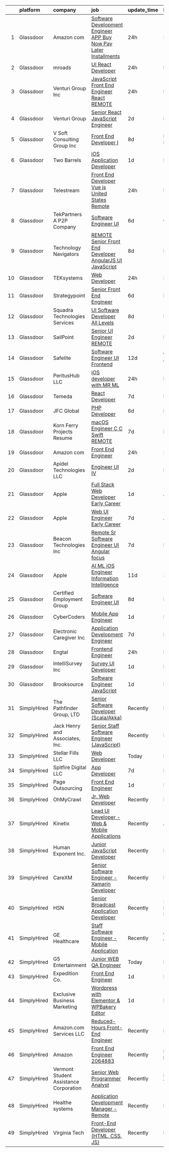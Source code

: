 

|    | platform    | company                                | job                                                                                                                                                                                                                                                                                                                                                                                                                                                                                                                                                                                                                                                                                                                                                                                                                                                                                                                                                                                                                                                                                                                                                                                                                                                                                                                                                                                             | update_time   | location             |
|---:|:------------|:---------------------------------------|:------------------------------------------------------------------------------------------------------------------------------------------------------------------------------------------------------------------------------------------------------------------------------------------------------------------------------------------------------------------------------------------------------------------------------------------------------------------------------------------------------------------------------------------------------------------------------------------------------------------------------------------------------------------------------------------------------------------------------------------------------------------------------------------------------------------------------------------------------------------------------------------------------------------------------------------------------------------------------------------------------------------------------------------------------------------------------------------------------------------------------------------------------------------------------------------------------------------------------------------------------------------------------------------------------------------------------------------------------------------------------------------------|:--------------|:---------------------|
|  1 | Glassdoor   | Amazon com                             | [Software Development Engineer  APP Buy Now Pay Later  Installments ](https://www.glassdoor.com/partner/jobListing.htm?pos=115&ao=1110586&s=58&guid=00000181fb7f3f4faf63b4fd9a5ad1f4&src=GD_JOB_AD&t=SR&vt=w&cs=1_e8a26841&cb=1657781829891&jobListingId=1008003405718&cpc=5E31031E1AFF45A7&jrtk=3-0-1g7tnufsgkf0t801-1g7tnuft1ghre800-0cf0baa688eeed15--6NYlbfkN0CKJOvZ2V5IrJ1cL6f27LnM8XR4tisTi-a8V3t-dR9dwsgFRvlGUQc2Ve2CGI8d6VOX2jofLAZahIxB-ts3_bfqo7rmvgfgvHmwJ9m1BhXf1LR1dpgj0R4lyn1hVF31aI_C2dA-qn0YO0e7yUvLnzYWOWRuP-y-H7WXOemlZMBK-R4IYl9qYtzvQx1YZXS9aO6qxPKnGxtfIkm3OAxyKC0pHn4pLioVUVSFdBchLvNh6_HwJPKt0q_mw3f8inDC1_GoTYk-BcZRfKTdSKWTTWUpYdYmIkVGg617shJ2_kZjkdqBDfyAzSSSiu1hJAXzv80s1_15UwurwgCO3of-tTAm6vEn_HB33khDoYBhPkwmbgrSRy2_-wn6CkY3eyTHWau5JwmSwXira68WPq385t3hwHl3JhL8D2hqad6owANpCYRoCZgVvGWH)                                                                                                                                                                                                                                                                                                                                                                                                                                                                                                                                                                       | 24h           | Seattle, WA          |
|  2 | Glassdoor   | mroads                                 | [UI React Developer](https://www.glassdoor.com/partner/jobListing.htm?pos=107&ao=1110586&s=58&guid=00000181fb7f3f4faf63b4fd9a5ad1f4&src=GD_JOB_AD&t=SR&vt=w&ea=1&cs=1_34fc996d&cb=1657781829890&jobListingId=1008002559430&cpc=1160948BCBA38B5B&jrtk=3-0-1g7tnufsgkf0t801-1g7tnuft1ghre800-6866391cff9efb80--6NYlbfkN0CAgjjGr4XpgOJqds2w5cxKWY20t59WaLgglXJzQDpVV9oA2aon0RVb12f-nK8Mx0GaEpOMwjTMqwYkNLOe_5-bPKzSzlx4P9xwqeEpTXouYCSmMjR-7FnOVLMmqy7WnBUJgfalejUu-nGRYl1xXdgi3ZFtooXSpWOSCtEtNCannuTR5Zq1HH_-TqZCyFUC8fm-Glbgl0lZNjIo7MQeGtHf2FxtFH9BiP1LUfjNgfDVrQKlkYyoFOyMp8iysqKtF0z67I7EIVKmWAbp4RJYRs6-mY4vihQm1StMyUbGer0PkgsvYbum3KmosDPXc1stdwJDVASaRJ1uO6DVNhNiXxTdc4YsEfnQtLX5KZy9JvKF2zKn3sZE5eyvqSOgOaifWpAeZMKsjDZx_sdvJ66K3WFYCjVHGv4B9ZhlQKcdOD29SORKQ_ObrMMDVaMn7z4AHQXP5Ow6G0CQB1oKiBVzTlsCMeSyJcfwrweALA8RMMaTQmyjZ7QxXrfcYk_YcN7IaNg%3D)                                                                                                                                                                                                                                                                                                                                                                                                                                                                                                                                     | 24h           | Dallas, TX           |
|  3 | Glassdoor   | Venturi Group Inc                      | [JavaScript Front End Engineer  React    REMOTE](https://www.glassdoor.com/partner/jobListing.htm?pos=103&ao=1110586&s=58&guid=00000181fb7f3f4faf63b4fd9a5ad1f4&src=GD_JOB_AD&t=SR&vt=w&ea=1&cs=1_caea5d9c&cb=1657781829889&jobListingId=1008003662552&cpc=618B7C2C2BCBC227&jrtk=3-0-1g7tnufsgkf0t801-1g7tnuft1ghre800-5c933ac3a1279c96--6NYlbfkN0DiMBqcaSMT8lrn_viPgFID_2aewekq0duxyJS2DdWDl6I0UnuoC7mcAdBs-ATn3cSwn8WuNjmx-fOFLiLkCZfac4LSAhWQH4BS4WfQpMmfWlfIujQatGOSOvvTnTl0_GAf9LWOxJettPw-uzHEkq2usXGhUawsNTMoZdvMppTyITUpQ4p9Zea8cPe2h7VFa6F5pofxjBMdD98_aNaaGZ_-5s-MfparVtPRete026dZ5_hwAV55lpGQkVPNe1iiFjogC9aNOfXrQZLBNRHOKxZtMK7eLGEAHIKAQy9iOMCq73tNLTCt9xPaKSTSjs7NlstrEn8gdusQSVm4nQgbh5IeLgpYL6DiS4jxZL0HqbfjOsDz2-GWmYty4nhxKlIVEX3yQ_JBGOuAxKANb6ZtpeJdvaVfS8lgFPzNPaw1QfYFWGAorSZ4xbACKtNl6Rw7vR3-7KoxecVuafl0X_okl_sxqKXbomOkIRNu9adcjqR9bk-2slIgz6VJVbDQ7aPMzPgfvkskJzs73RZZVP7ihgCi)                                                                                                                                                                                                                                                                                                                                                                                                                                                                                       | 24h           | Remote               |
|  4 | Glassdoor   | Venturi Group                          | [Senior React JavaScript Engineer](https://www.glassdoor.com/partner/jobListing.htm?pos=121&ao=1110586&s=58&guid=00000181fb7f3f4faf63b4fd9a5ad1f4&src=GD_JOB_AD&t=SR&vt=w&ea=1&cs=1_4ab26cb9&cb=1657781829892&jobListingId=1007997573367&cpc=48B9F4758953335C&jrtk=3-0-1g7tnufsgkf0t801-1g7tnuft1ghre800-27a92f88f31c02ff--6NYlbfkN0DiMBqcaSMT8lrn_viPgFID_2aewekq0duxyJS2DdWDl6I0UnuoC7mcAdBs-ATn3cSkO4byv5xnuTmSVb1SiPdAYpbg1HdKJ4OVmuNu4E0QAb4KniSX4Ka0Xv9PGfQkBMIIYDsnPsh2CBNLr4Q3Q2n5RjAUPRdaR5He885cPyXlfpXImZDNnCfSXQtO_UZ7_U7h31Pr1Nrd9ZaE1aTOtYlXJQuaQBcgWtOVm8NMRoH5vZfLSQ9L5-HZ1sANhZzAexnZLnIA_EigzhkvZdKO_mrgSP5kft9-z-L11_djbXvsC3JygT_vG1x8S7eW48fVqCnkzlnSG9iDTZx765kxUb4EVCMChjmlkBpAweGoVltomUNlnD7WuAkg5jRQDrL6hYRznAJQ5i_6_HcS04XcHf-mRv0vZL59uaxSGEfGMpYZedhVMBLBKnbcmPe6H_3Hy00Y2EuWd2MWi8uOQ74tv-S-6pCAsWhYiLEEI3r7o1OAP1bCvouAjEWC6zy-sxrWf5JRLtFU-bWRGK0RfXsYNf9C)                                                                                                                                                                                                                                                                                                                                                                                                                                                                                                     | 2d            | Remote               |
|  5 | Glassdoor   | V Soft Consulting Group  Inc           | [Front End Developer I](https://www.glassdoor.com/partner/jobListing.htm?pos=129&ao=1110586&s=58&guid=00000181fb7f3f4faf63b4fd9a5ad1f4&src=GD_JOB_AD&t=SR&vt=w&cs=1_b08ddbfe&cb=1657781829893&jobListingId=1007985840629&cpc=654405A9B1E0A9F5&jrtk=3-0-1g7tnufsgkf0t801-1g7tnuft1ghre800-d456afd8bb6935a3--6NYlbfkN0D9RE-Si7ybiUgDiZLiiQYmpNk9Vbzm2gLbPAQW_p1zE3jUynzuC9mQeE4jvLF4MlTuHcgd2GD_kEadB6blk0Nx7Z7BuyRWqlB5uvE71Bs_aKcFscfb3foF4zND2ds2rDGNSfyEwuIv6kJQ2quJD5oOC_VYVWibpfAfcvJz3lSK0esb1P_2pcxMntKx7JFeztL2t-qLOstlMByaLML1uc7Hf28KxaVA7hYNCIHMdLRUvqJIjH_aZNtID97Uh62nnVyQNW04iWqJrn824yW50E09d3jUSwFcyaRa66Y4G3E4VpZ2KSshrqV7PZiJMhg4r7pSyK3I8dwFCj1jkQPyaru2IeCCluiRMjp71DdAgm5biB8T2u0MJ7eGrXnV2CeWo5xoFSNQtzGbyn9zwiYhDkQ2qLgon6oxolgPBtzMMug-_-CYWQunxMCJCd4q367lP5Z7tenLLmnDAfwZatauu0e5_K7poM-E4OhtwSsKT0S9FiPiyudv87Px)                                                                                                                                                                                                                                                                                                                                                                                                                                                                                                                                                     | 8d            | Philadelphia, PA     |
|  6 | Glassdoor   | Two Barrels                            | [iOS Application Developer](https://www.glassdoor.com/partner/jobListing.htm?pos=106&ao=1110586&s=58&guid=00000181fb7f3f4faf63b4fd9a5ad1f4&src=GD_JOB_AD&t=SR&vt=w&ea=1&cs=1_1f41c596&cb=1657781829890&jobListingId=1008000801109&cpc=01657B10174A43CF&jrtk=3-0-1g7tnufsgkf0t801-1g7tnuft1ghre800-db7170b26ef2edf4--6NYlbfkN0DvH6p6oIbjZEDopvifLPgb_FPaaIeQOB6W5zeo0zRUkaSbGvxGQVpkOdMRGR_Kml7xRD6NyDNwMX28f6KYgaZZvGcb4qrVpLq8KHn98ydPyh2mBmQwTYf6cLV6kVkGGVmbRH2_cBfcPigD6LpsebPTCdYq7QQ-d49lLraUxcZzB03P8nPAJUaFIpm_RFgPKlUwwWbnzY5m7x8uAhILTrdrGyI68vpQnCOSEEvXUQR4Vurd7ZJ_Svh6KRqd2kGFDHJdqBKkdqadb1RKFTSuhVXRNAX6SNl-3RmrSx6EBmOg2G8NSHaoYvzZcnGQ_vgYnOFvfm792icoNYWgcuf7H9skRHfpO7euSm0khfBLUwH0T5DaZOJh_3yKKsX7TmftUfVeTrLJVEqLkAxszml6118j0SF_i5A_Onl2TVcPaKQ3zlBoGQeK2UtP3pVj0mpfgeh1_fxpeAgtgRpfuS6BoLrtdYYTBqh9dh3hRG_Wk6lf8vdi4xiVWKCV8I2KV2PEpq5bRPXPYLufaA%3D%3D)                                                                                                                                                                                                                                                                                                                                                                                                                                                                                                                | 1d            | Remote               |
|  7 | Glassdoor   | Telestream                             | [Front End Developer   Vue js   United States  Remote](https://www.glassdoor.com/partner/jobListing.htm?pos=113&ao=1110586&s=58&guid=00000181fb7f3f4faf63b4fd9a5ad1f4&src=GD_JOB_AD&t=SR&vt=w&ea=1&cs=1_d68a435d&cb=1657781829891&jobListingId=1008002316794&cpc=4F748F1840550ABC&jrtk=3-0-1g7tnufsgkf0t801-1g7tnuft1ghre800-8324e328fdbc414c--6NYlbfkN0CnvnrZV6i1JGX1yqycrBVKxG_QbmFGo1hJvaAPDrdCVRl6P8I1_n7wkCG1MGynJPhQfb6uJq5t9gd5bbiaJqEM7X4Wmd2MUWg7SNgnowPM5Xd9YLFjKbkWyVhRlIDXzppotd9QYmSFyv1Rof6oiqDlicR3BXuUjCNMAOOHZgVMh0RHR0BJcEn1sBV9gcUbP_9NmLkxGIEqw4dhb5GZ-Tu5c6FjpQGB_26DIF_P7GU1IgU-A-u6WE49mUjvMlkp3Yo93Idi6NWs8FE4nSy3_b6L-cZ2LRqpVldfunnKFDOao0oFyFe1_vP2M1soHdtAMvJ22QpuDm_E_0yUdp2dDmgRDM9FZvkcJexTDaRod9xL7r2pebNWU6L1VrnozhBBlo-h845-YqPydlHOKDgYtF9kqZCEigF0alUCAgx0SlVJGnaIsa2-1QZVLGP0YWwMU89_Ruw24d95lKFqodS9-fgvhbcDnG-uPZ_SdtkiM4ysgKSQDIx63jLuz7I51Cktyjw%3D)                                                                                                                                                                                                                                                                                                                                                                                                                                                                                                   | 24h           | Remote               |
|  8 | Glassdoor   | TekPartners  A P2P Company             | [Software Engineer   UI](https://www.glassdoor.com/partner/jobListing.htm?pos=114&ao=1110586&s=58&guid=00000181fb7f3f4faf63b4fd9a5ad1f4&src=GD_JOB_AD&t=SR&vt=w&cs=1_916ad6f5&cb=1657781829891&jobListingId=1007991572669&cpc=5E31031E1AFF45A7&jrtk=3-0-1g7tnufsgkf0t801-1g7tnuft1ghre800-5aff73e7c03b64e3--6NYlbfkN0CHpOIvs3qZo8sagDiUAvu-_P6y0GixwKP-GGMf9GPFgZwW1N9K8rceHdSLs2uRMTSeQlaHGXUJSMgj7maLAG3q_cO6hp-LHSmmloeVOmvQ8RdJkRiOnsFpnydS35Uo_FCBmTTqmDrVPhDN-wmBu-C2d2DgbFD6X1cC_PmEiDwtS30aB-9lHCUFMvlsR6WBRDeLl7V_VTr5HPeISh9bUdzFoLKg-ajHctggut8jWk14xOJVOkr5jfnyob3Ru7tCHDIf9-LYhSi8leUvl3_KBpbBb-LQeFiYKw1F0SnanMn9wwve3SKi7qwJ5XUWjqGKwvh2d15Pp2C72mw4GxidRTVesQ1h0RVbdAGnfWmZpryvDmPDNtr_g-dqf0stnRLCrsJpoo4oOghyY2ApFyEvhShKBTYY9F4RlTkXwq6q8qP53zIk1_-M0SzfHS85QuLAUTOR2NF5QB2jBR4tAqkrnyIQ2qmFcjULHG8m6EWcQL83W9fySxCTUY5BHF5HWSd9o-kT2OdGamlL0OI1UeiV0OW0vc4MlTaLR7XcW_WnvopkU7JbqHIm9cbzumEt7WwJ9WAOEn3COfZvMs4ZylHxEMSWrrTKkJTg2Kcyh8lXhg5XXDamY3PyZv7QYWwGNkn8tsmrZT9E1TcpfoKtYNSa6YXOiznJmIgljRolSDXctYqbElTKlGRhw-bDfvYAmI5uzhwrQRQudwjMlYacYQz3yM6Tu0wszusjGUe8sCmlrWLuJpsEhNe1Q_Z-rE-pGYO7FvuizitN0IqD9zmvNoh_ffBN75VYna20xkhccwwOfy28kClLRG51Nhj9olRf1VEkakXg_qag4C2mdNGDL7RX4V8qZtCUY-ZdZe5wbWY5FbffUS3klsi0I_mU)                                                                                                                                                    | 6d            | Orlando, FL          |
|  9 | Glassdoor   | Technology Navigators                  | [REMOTE Senior Front End Developer   AngularJS  UI  JavaScript](https://www.glassdoor.com/partner/jobListing.htm?pos=128&ao=1110586&s=58&guid=00000181fb7f3f4faf63b4fd9a5ad1f4&src=GD_JOB_AD&t=SR&vt=w&ea=1&cs=1_02bf0202&cb=1657781829893&jobListingId=1007984989687&cpc=A65DF3A704A48F9B&jrtk=3-0-1g7tnufsgkf0t801-1g7tnuft1ghre800-f1e63f1816faf8a8--6NYlbfkN0Dghj5z1L9zryqi6V-NO156Xa3x3UqYEK34b4tdfJ6K_3U_O56I2FbOR1N--ng7L1jom388lS5YcSFr5ixz3oiLzsboTZSUCHNYqwSpGaqgHfZpPlsLSGufhLBVf2ugGGAMrrGkItfl89oFoS876ARZRF_CComK_sb7p3gOgssj8AKG8WmWtzq_5OzH0vEuA2VDag_GqtLIlzF9aR0iDjNRBQo8hJP0_09-y8BHtNvNBW_8qo7awa1g-GHzj48iVc8LYkVvFTQEYJrKHO4GGyOyTXepUm9imKCWHCSRHe69LDrLG4VdVl4oNfmcZiXHGiQlKq0E0-ZFabFQ5SdULzVR-6TZTwAdthS7ZVgbOIAb9hU81sas7tD_h4rCsjAQ7l6EtpwNrMJWso74wI7UPSFpC_AhsBQMiuOvFSCXuSaZzSLE6vLmu8DXBrCNPQ3y2Ooei1_s6Mfu8i_QcDqq94bXFi4Xmh-pMuZrgy7gSEkeSVSJ_0Nq9xQO6N5N97lhi8v6q1XDTex9wmzBri2SyFTDjqS0vkXDZembQVdXHLpSc2_X41yFpSx5)                                                                                                                                                                                                                                                                                                                                                                                                                                        | 8d            | Remote               |
| 10 | Glassdoor   | TEKsystems                             | [Web Developer](https://www.glassdoor.com/partner/jobListing.htm?pos=127&ao=1110586&s=58&guid=00000181fb7f3f4faf63b4fd9a5ad1f4&src=GD_JOB_AD&t=SR&vt=w&cs=1_0f8150ed&cb=1657781829892&jobListingId=1008002559111&cpc=D2F1DE17EE1F43B9&jrtk=3-0-1g7tnufsgkf0t801-1g7tnuft1ghre800-7f2489b3a9cb25a8--6NYlbfkN0AuKz8EBO1xHDEL7V2YF9xF3dC_I9B9i-Zw2Jh8clPMK9BxhHDJszxSyW718EipT5NUd32ZQ5zzbiJG5LsB6Dnsk43VwLciKweD2Jdy2zppuBcWoEoLoMd8qMfHyiqpOBC0s77vRgsCso3te4kLsv740HYuXofxwdLlf7X8Src_TJOM9C4s8igvAmCP-b0xJXlDW-y98SuXP3ItkoUWcdjmN2m-FLq3bHIT6AzoI_9pbuJvK-rklGD-jGzbAuzRJiPrGZXQh_sfvdRrrg2hVpR_QxPhFLkbktqT_jYxwRMEHbhMt-0XmIJe2qAUyMyW-hsVD4L70aidq8_cprpTIT4KNBwx-FnPcOvcDhr-H9KjiP7VMovdtQwsE8EROhbZadX0sOhWbn5kg8UfErLc5VTLt0gZ2eK41UCa8n1koR66ikR5UVvnFQmw4sB8E0WaKvBmyihNhDVO0045eBMlNKv93WIWUyhodRCOHj-006vq9GbAvBJ-42OJF3d9JyycgezD0p33wAD9AZv6qbQXepM0l5GwlydS_dD3DtJwKPmtSD_CymHz8h39z0EKC3dP9bWBPXzz1sL3Zv7FdTmymONtopoVpzmFjrmQYfRqNWVv6EWeEzrz6CM6zw1eM9IoRqQY5tmbPRTOf2XEg-442krCQHNNCSxsAnhHt38Z4wrqs2iuucsOL8tt2rU2qo34YOwczYjLHTVBoYuO1vQmcXcr8phdbjrxZq0cx7okC7WamjWcO4B2D-D07fCg9hMtG3O7hzp79180c2vg0JrLgMaxV3i0pnTUuchAmac8RKVxolVi22FhpWtucQ8C72j83BQHZU9iRq_jGahArQRKY1Mqme9mqCtr7Yn030q6p97e-m5kM3UE3wVBcMT4GhGImTWD8c45OiE-1FaklADCxgVoXSJXrZ_5HuKsxUMCl89JrA6Z62q04XDFGXLjZlx136tcKEi_8KzFOzIn8_cvPlX6)                                                             | 24h           | Salina, KS           |
| 11 | Glassdoor   | Strategypoint                          | [Senior Front End Engineer](https://www.glassdoor.com/partner/jobListing.htm?pos=119&ao=1110586&s=58&guid=00000181fb7f3f4faf63b4fd9a5ad1f4&src=GD_JOB_AD&t=SR&vt=w&ea=1&cs=1_d3d2ee6b&cb=1657781829892&jobListingId=1007990760511&cpc=F41FEAB56D215062&jrtk=3-0-1g7tnufsgkf0t801-1g7tnuft1ghre800-2eb1f9986d32a8d3--6NYlbfkN0DdX1mfY0NdE8EPArwFPFtjMkIEdXeK7g4H_lDURVdYTV-b0_V6NfPTfDiH6uWv4SkxgXXY2aWhKYiSG0TVDcdQOFtMjvzLSGkVpvmqWdCwIZ1Di2ANVYkrpPtY9h3fSfbb2SLsvKU9pBqMRg0B2nZIaFcdYhGD4xhfZrtA7vpqGeAYUBV8DbFt46wNBurihXQvG3GLvGt5DIb8uSHGIHGlNe2w6aifj8lHUDsKYaSUslVwqQFj38ApYAAVZ7UhMwTJaJFT1XU_V83O2nMV1Zm8OQmh3VETm5-8kQz_solBczELBN39BYU--FIoCR01dV4u59HZkNxLDvjxLwIyd5ReVLfEZQKm39SQ50yFrx8FYg0vTTQk_cpNJ6ES7KdorXXgyF8X3O3sdZHDwevO8jYCh0Q9wJHpghuM6YS_MB6JD34d7UomQBR4xa_kiVHJKNp5vnRQI6wBpmMVXDCmOJh281rSRUf2YrsfOkLhD3FLngyKk8WuisipLJCcwUN5HxM%3D)                                                                                                                                                                                                                                                                                                                                                                                                                                                                                                                              | 6d            | Remote               |
| 12 | Glassdoor   | Squadra Technologies Services          | [UI  Software Developer All Levels](https://www.glassdoor.com/partner/jobListing.htm?pos=105&ao=1110586&s=58&guid=00000181fb7f3f4faf63b4fd9a5ad1f4&src=GD_JOB_AD&t=SR&vt=w&ea=1&cs=1_2b812f81&cb=1657781829890&jobListingId=1007984835232&cpc=0FE1F5EA2BC84A01&jrtk=3-0-1g7tnufsgkf0t801-1g7tnuft1ghre800-e811dbf00e5ba4bb--6NYlbfkN0CI2D2WBf5KCAKm8AdZUtusvf22ZEvDfdwV7TPiZlfqI7iNOkFBBtJUL02K3EeupYBqSCEBoi0FnwSKg8wCxvQWTJ4tKVkjpBUUsuyK_XsRAZt9rGjO3nLhNnz8z_uuEkdhKuO6hb1hq_qtYKrqY-6EabSz6moGXWIwLj-pzQf36p4WOqMVtnA8JOQyu_HHFiEFuAasHJZwWGvjgszn0i3vqJEPQiZTIxTumeirQOERc8ZwiP3H-ukETpfIWXg0D984y9inlloJRHMfOcAHfw0nar9FQVlGix5OvVrNOoXaqfpqefhobgoKw9hF-D-dzotH2tV9PHuizP8i6_s9-_hZYzRua5-tS--HQeiTjMnL9RlRsEW0bSJgjuirHRE6KV-W1-yfLslWtGpmPhLBDVcU2r0W5kaveiLLu35FGSw2CWEk_z74Rjns07tx4r7cKHQ2C3C8XeQJde2ZDKEodWxr9QlkkdtEMRDOqLV5uni7SbVCnU4JLNDZArVR6GSHcDLjgvbFjWCFKFm3e7ds_eNm)                                                                                                                                                                                                                                                                                                                                                                                                                                                                                                    | 8d            | Remote               |
| 13 | Glassdoor   | SailPoint                              | [Senior UI Engineer   REMOTE](https://www.glassdoor.com/partner/jobListing.htm?pos=116&ao=1110586&s=58&guid=00000181fb7f3f4faf63b4fd9a5ad1f4&src=GD_JOB_AD&t=SR&vt=w&ea=1&cs=1_db454e2e&cb=1657781829892&jobListingId=1007997950653&cpc=451933188B21919D&jrtk=3-0-1g7tnufsgkf0t801-1g7tnuft1ghre800-da746abb82e598a9--6NYlbfkN0BWug6gvaDrKE_xqA98tMcayc5-27cNW3yaEpb9ne-uVwYUiDOdfuA0JB_4EmToeSQNKRGJn_mxcKaiYWs0QHVM9qcqFYQp4pJp7b-sKOEAPQGJaRfu2IQeFcJ_UhIm7j5qXlBUdIuO11klCVdEv-uMxUlYDHMoO-UhyfSPFF-hNU8j_JgI-UtLPEnIZFmtSifV3CjNBVzGVdGdcsf2MLJq4lkjdx6tqI4wrVCZ1fEcs-b2uM5B4vBPyshwRqIhRt9ybg4HidLmvLbgZudpMOXAEfRUX5wc-ntNMiTiLQ27nRcnV8hPEz4cOXDjj0zXbIwjq109nH8TdvbX6MH6Uns4gKhwGjEwYMVJIezorRAEIKkqkxPZ-BgdbU_2pKVpLYCX3ElZid6tOvAhlFrpI3GZp6uiAvsH31oMt3qR-gH5y1Q6iCTQqOQjXQmgx10WLtGDwCwDMD4Lz_uO8SAi87545VylMlIJauhHkFa_lJFWI65yHjwoi-agAAgdQt47324%3D)                                                                                                                                                                                                                                                                                                                                                                                                                                                                                                                            | 2d            | Remote               |
| 14 | Glassdoor   | Safelite                               | [Software Engineer  UI Frontend ](https://www.glassdoor.com/partner/jobListing.htm?pos=117&ao=1110586&s=58&guid=00000181fb7f3f4faf63b4fd9a5ad1f4&src=GD_JOB_AD&t=SR&vt=w&cs=1_ce8f6c87&cb=1657781829891&jobListingId=1007976704007&cpc=5EFBB0462F9C6B7A&jrtk=3-0-1g7tnufsgkf0t801-1g7tnuft1ghre800-7b7dccc7e75d6ac1--6NYlbfkN0AK09W5Cvy2KkcsnsmL83Fb_T27uHPKDtbm3i2x9ldF3D8nssH3epvQ_-SSIRUErwLDWbPht59ZmkofP28xF2DyJwZiuBEfG2r_8ilZ4kndbUdB8gQYMZ7OiCZAwxvtwZAl030J7KnyQMQ81qv9i_oMVjhosfTa4KirHE9tevB2qYP_4i8biubZj9e8u5dc0eZFRpFhn2-jUJ_Q9pnD-pI9XWQXKFViOuH29ymToZ5rMH0qu78oHSv-8PgDyaOz3BON_RCOM8lxuIEcqkJucwAv367zS3DlpIvI75cGksRXKrvaZru7mDgxI-jjKPdjE_L5vqUz6I0qLAJlieXgnMj7IDDFl-N-d1YcTHtsEczjFX7Np8OUpt7egQzxvZjwX0PSQR_0DRFNe7bDdG83TQCrwzdohBsW3fScUaeVdzcdgtkGdsxb9E1PEceji47AO_7Zc7D0Cg440AA5BRnnoOnyID_M6WX7ct7ib1dF_-gToVELeZJBtuDOOC5EXPAe_ypPoOdSmdcpfY-f5atpz6JX1qNNbvzw07g%3D)                                                                                                                                                                                                                                                                                                                                                                                                                                                                                             | 12d           | Westerville, OH      |
| 15 | Glassdoor   | PeritusHub LLC                         | [iOS developer with MR ML](https://www.glassdoor.com/partner/jobListing.htm?pos=104&ao=1110586&s=58&guid=00000181fb7f3f4faf63b4fd9a5ad1f4&src=GD_JOB_AD&t=SR&vt=w&ea=1&cs=1_5b0361ae&cb=1657781829889&jobListingId=1008002653990&cpc=BC94DADD91C18169&jrtk=3-0-1g7tnufsgkf0t801-1g7tnuft1ghre800-31c7f6a7fe75da96--6NYlbfkN0BBGG9LMNqL16EzDx9S3nKk4b6IwprgSJginr0DZD_oWwIUlrrUOnxWQk4fUBn7-OJODMcwRmh8CI1L4KRUKNsLcYLAsYFbI2lKvtQPqBe4qqEZsD0onA13uwruH8CgzsgqL0YlGo9B7XXch487yOxGrS1Ko6PvxMwLiXfg9tPhRwrYJDP5NAXrSEBy_ks368xpFjWkL7T0GOYcJeVF1MmJpoORelN2qVQ1F16oebfOKsvPab0tYb05z4KTqDF_X854TWUYMMWVjS4R-N-b93SGpodrVNr9o3mKi3HBGaJvm2zpMMpBAjBqluYrxMBW-9r6dfg6TjGtdvKSMIg_6c1wZ8MbVNsqqFYxTYcPWLBzjPK8xF63_rSuYCaXXyjReaerjc900A4XqZBHMX3_SKPSxnU9xdi0Nn002CYphvvkZwCngLhl0TI63QuL9c_Wr9iauPHEpn5hnFQdYPINH7Cmwq-p94sGsggY5U-LMOuUGtqE0WLZL0qMHkHhqLfhIle9lKqdWwo3yQ%3D%3D)                                                                                                                                                                                                                                                                                                                                                                                                                                                                                                                 | 24h           | Remote               |
| 16 | Glassdoor   | Temeda                                 | [React Developer](https://www.glassdoor.com/partner/jobListing.htm?pos=118&ao=1110586&s=58&guid=00000181fb7f3f4faf63b4fd9a5ad1f4&src=GD_JOB_AD&t=SR&vt=w&ea=1&cs=1_22712c7d&cb=1657781829892&jobListingId=1007987835717&cpc=C4A69CCDBB3B9599&jrtk=3-0-1g7tnufsgkf0t801-1g7tnuft1ghre800-8efd362505ec4907--6NYlbfkN0Cdyrb_-SYpjIsC7ShR4LTJruqxAexHI1Km_0W0EzpI0TW7AkFEGeTk7U9uX7WBMWb1CWLmVDScP2RJSem67pTjIBS85lMR3Q5ouUbMkiy_LRrLkg7-D_GAFZ8XWoE2sRqttQSVBGEsw8VcgNib9Vr_mkOGZsgAQpXdyOzA8QJAfRVqH_jUMU4pKXOkLqM2ZfzZ8vtmZLCdyvVIv0rSITEAtlXkQaBRh6Lw1oY32gEUljagt4o5-hVI408hPpvAqsjX7iobKPveZh-yL7PUC7Cxi1Re2aY72IXrndGFguq4mzwHyhAUrftoX0QXyF16hHgCHY_J62HWCmazlfxL93oejf6BLbHNmFAaTlA5QHPDUhN9__fk_v-PM5XYrkyYp3vldtAiJI9zn3DbOt_roX2dSjwIelT2QQViBiKToKjcfKR8KZ4iMulvA2rBIaT5Z7ygSPzx_W1s1FUY7NM7vQSY-Boro513QT_V9KG74YMiwNpZhWMfJsml)                                                                                                                                                                                                                                                                                                                                                                                                                                                                                                                                                      | 7d            | Remote               |
| 17 | Glassdoor   | JFC Global                             | [PHP Developer](https://www.glassdoor.com/partner/jobListing.htm?pos=124&ao=1110586&s=58&guid=00000181fb7f3f4faf63b4fd9a5ad1f4&src=GD_JOB_AD&t=SR&vt=w&ea=1&cs=1_0980b9cc&cb=1657781829892&jobListingId=1007990208618&cpc=F583A5AE0DDDFE3A&jrtk=3-0-1g7tnufsgkf0t801-1g7tnuft1ghre800-0474b6feec6cbfc6--6NYlbfkN0CTchQM2BHVwpx1ktW2NlScLUjL7QVSfIE1jdaBK1YcLNx1-idAn4bz13YRyUITseTx7VMgP22mV5_aOpOmbQ2_CnbNDYHzpiFApqe6bihC_5fm3NNtMy7Mc6zjo5zZkhILPPHx8KTSQlSDAamWCynGQmR5kssk2nDdfNwzKx_nxb_v86UJPwgLQ64ntwKXJzU7T1e1asgVqYaKzh6fPyoUcFj44l4xUGQoYSNU1m1RpgwlVPukLMx4yBBwF2ahT0RG1UlVsoYdVhXDK5jFs7zTWKcJB07REaWAEo5Gy63OQAhstzD3v4bMgchqxu8MY2ptYRWQmul6XN8XlHLXxouW8FiS_lum5hY2mWh4oeMT8DlGBkPs0JvwxwrkNHhsHiSyNdIT5OTBCN9wiXJYLuqhEhMQb8gNPiOnsJoDF-hbSqZWhSrcDyXbGFpzaKASi3vMq0sDreYV__dsFcJAvn1bDgmsnd_jtjmMz9qXGFoch4xUp8YlpErHThj1rlG4tNw%3D)                                                                                                                                                                                                                                                                                                                                                                                                                                                                                                                                          | 6d            | Remote               |
| 18 | Glassdoor   | Korn Ferry Projects  Resume            | [macOS Engineer  C C   Swift    REMOTE](https://www.glassdoor.com/partner/jobListing.htm?pos=109&ao=1110586&s=58&guid=00000181fb7f3f4faf63b4fd9a5ad1f4&src=GD_JOB_AD&t=SR&vt=w&ea=1&cs=1_206491ad&cb=1657781829891&jobListingId=1007987711251&cpc=7E69D0A57279CD4B&jrtk=3-0-1g7tnufsgkf0t801-1g7tnuft1ghre800-4c186cdc3de1acae--6NYlbfkN0AhMqqZeK-XUbwV8xT0gOPZoM3yQzw8xpuJRVbZX3XQIsG0XVkSkaCPXAkZ4TNoaND9raba21QwOZurxcSTWa6_Wa5QjHzyl0f2bYpedMsWLxPo5X_AkX2XciCx3oUhrl_D_yXyPQVlvaHjDOaM7CT97VDfuCRoEiQ8u4ELlbwHet1s5Urx8RcTd9ye36Mg51f95hffgGKp9W_n2ill49EYdYMP1e2j608vSYSJ8UYY0XixL93YmS24zo0WwFMO4JDH4i4FEAB48ds0Fml7fOVzGF-fRsS5O4vznrAdKz_4XaKsLBzZUGzxp8U7LBu2W11-tQ5QejRYePdRKQr9grq0w9JB0Jxg0hhViLwge0-yUH5rlALSz8tcTT6mdzTi3V9vkFKMkcMDuQEVASxiXwejdZ9QX2ElQDYdKA-jqBkPsk0PKPvW5hYg3ASZCEmjbBk9bGVGgJtOZN2cLkwFYBSBTKHx_YVrJuu1YD3ofqmAdt9dqlCRe9XAGk1NcqnR1QX4g7IdtcacTNPSsSLvQhoA)                                                                                                                                                                                                                                                                                                                                                                                                                                                                                                | 7d            | Remote               |
| 19 | Glassdoor   | Amazon com                             | [Front End Engineer](https://www.glassdoor.com/partner/jobListing.htm?pos=111&ao=1110586&s=58&guid=00000181fb7f3f4faf63b4fd9a5ad1f4&src=GD_JOB_AD&t=SR&vt=w&cs=1_974d84c0&cb=1657781829890&jobListingId=1008003405248&cpc=334ABAF5D42DC775&jrtk=3-0-1g7tnufsgkf0t801-1g7tnuft1ghre800-802ab14b951c3c60--6NYlbfkN0CKJOvZ2V5IrJ1cL6f27LnM8XR4tisTi-a8V3t-dR9dwsgFRvlGUQc2Ve2CGI8d6VOX2jofLAZahHV0RNycPEGSbQae-YbRZTUITZVcjsPDtdnEgEg-jF51-AqrAfCGuj5PXgRbIQRA5Pt5owbRip36ju7l5QldW12GAkUsqt2Z_rb7bp3y06JRRlNSpfEYWVFgwHYSddyDe9dKHuGk2JIIrHpFAIdO75cSH45T9lQhpeF0VrB6Gz45mfKSPS98OeUBtsZgTmwb7vbBILNifzEqyVrasz8HRua3uZxCJs7j9vzJhwS7VXpCXCgNGwFHFNwXMU7TSN9zHLt_UyK3L_bhvkvZa0wqD1X38eq6JBi1BwwRubYZddFazYaHR0w6naO7v3F1YhXraav7JJeQz3fYEWv2wvksCg8e8eeWJP6XnkmSgNJY12pG)                                                                                                                                                                                                                                                                                                                                                                                                                                                                                                                                                                                                                        | 24h           | Seattle, WA          |
| 20 | Glassdoor   | Apidel Technologies LLC                | [Engineer  UI   IV](https://www.glassdoor.com/partner/jobListing.htm?pos=126&ao=1110586&s=58&guid=00000181fb7f3f4faf63b4fd9a5ad1f4&src=GD_JOB_AD&t=SR&vt=w&ea=1&cs=1_ec520007&cb=1657781829893&jobListingId=1007998149746&cpc=AC285F3A3ECA6BB0&jrtk=3-0-1g7tnufsgkf0t801-1g7tnuft1ghre800-48bab4056eff18dd--6NYlbfkN0C-xuqgdbktDILJoi_o42Ntwte-sxNwJl4lq25EOjgqY9QdTvxhiZuU73FoiVdnOk4UdS7OWs5-2M-BMso7JSCR9Jr_7Tza_AdFvzVNvRFfcDaq-zy1zLIoANyAHq9DhMIUQ4DYRE7PYX-12qQvRxqI2Ys07Lqnse3Xk-7z5mIKOygDrPRDBJyfRRZQ5SQyAN4GczW4K3NdvR3NflhsKLbIKrMi7uXxjFHqQdYs8Cfaqa07GjxJjQhotrOnHXccxLQUVhdAUJZvn40baHIRvMlBRvT6GgpE3xB1ULUGaZDk8Bi7MggaBabF9vw9Af9sMvDdHAn0yVR-Vz2M8smpPeSZDb7uoJPT0HORhZ_c4oY57V2aaJOy7eo-4MA3bpV490WKoyBdwF1WNbbJd1nwHiq3AtuB8bJTQ6eVvZ1_VR8xwM7Kr6gb_XU4MrQTz_OFuN2J1zFtDxGKNOjcyhg55zO16HEhDq7McNSg3jDvSbW_UnHMJ_1ahtGVvaa6c9nGBr4%3D)                                                                                                                                                                                                                                                                                                                                                                                                                                                                                                                                      | 2d            | Remote               |
| 21 | Glassdoor   | Apple                                  | [Full Stack Web Developer  Early Career ](https://www.glassdoor.com/partner/jobListing.htm?pos=112&ao=1110586&s=58&guid=00000181fb7f3f4faf63b4fd9a5ad1f4&src=GD_JOB_AD&t=SR&vt=w&cs=1_07222dcf&cb=1657781829891&jobListingId=1007999357328&cpc=654405A9B1E0A9F5&jrtk=3-0-1g7tnufsgkf0t801-1g7tnuft1ghre800-b60d35915e224d1a--6NYlbfkN0BvKrLyj5gPmtZO9T8euul8TCxuuKNOtzRJOomxnwSEodTz2Bc-sPZlADHp0xxmf8Wtb1j6Y46iFpuYhv4tdaG-PEx5ZBkIim57mfKhBGCE2Jjby8LOQkVTD_JIGQJLwEXdWEReNT1vt7WfrNZzMpoCPp7MvlDTZa__L8nsK6z2d5Sy0ZpiaQAWYLvaXzl__D6EbeVmCHNdLg_oKohwD6k2xEsCKsf-0hqmrtH9PPdVQcrK4nG3DszPFYWdZWFpvl9eiGJzAUSAqlJAGGnEO0LoL1N-M3dD3h1CNodjkETnGEGb76m_eyuEswQLVoHlTB841slVpHpubbVWecjzUetS_okRTVMCncJzcGL2vGJEQAL4nnOuIM1qSgGRQuCq9H7QJ2xr_lEQDcXRi1ivKJQDsCvwPkE2783J30IpcjxGNMI0gKf0iIWgCpDKLNX7NNkJ7C3aYCSXt836zLXKBkUU6jLSFMjo8wisX0tNRewBnQmEyZeSypGRkSIfzfD7JPc3hYtHvTEjpHoepEfm9CbHCWJEVPdrjNVCNdFM48sSOGaUQWYs_JdQYgT00H-aB54HppmDMw3AGunKoZNSIgV8g8Ut6IKLy7jVAM_V2-EXnlFPXI723BmRoZlOhWJMzfsZcPMYRAHqzZIMcrejZ8L5jRPm-V55IKIFuOwyWQzJuwCKRJ9WR0wxdeKJ36k5LmzCpCSN2vRA7bGoL-n7Sqw27PBfYgAAJs2cOGiGsSUNnm5R3OuynN5UB16thsdjwkTxrQuavku4y64RsqYBFuxfzJ5Q0E1a_xgcskXwjmXfc0jMkTycoVzZ6dBt2EJtG1sEY53tMl_RounCPf8FMrIrrSvp7f1g2v42MmbrOLT5DhFqkT10a8Q7VazedTYJXzvPRnXd4ln2V9patp6OtiuM4-SWXjbWjS2NgoHoWR85YwVYqUMCjuZKf306ensGU6vJPoayF1bg86jq8vpwO9Wc5pOIw1W2zg4%3D)                     | 1d            | Austin, TX           |
| 22 | Glassdoor   | Apple                                  | [Web UI Engineer  Early Career ](https://www.glassdoor.com/partner/jobListing.htm?pos=101&ao=1110586&s=58&guid=00000181fb7f3f4faf63b4fd9a5ad1f4&src=GD_JOB_AD&t=SR&vt=w&cs=1_4115444e&cb=1657781829889&jobListingId=1007988604922&cpc=F41FEAB56D215062&jrtk=3-0-1g7tnufsgkf0t801-1g7tnuft1ghre800-ae04aeb5feb59ae3--6NYlbfkN0BvKrLyj5gPmtZO9T8euul8TCxuuKNOtzRJOomxnwSEodTz2Bc-sPZlADHp0xxmf8Ugz10IzNF6fWkt1yEUWdkCySpbdauG-eZtLaDfGRnX75GgNd-GgpVzZ0KPCcmfzmV617ix-Q5tyBgH_li_raOlJv3svq-2-FWwV6E9z7-AXtVYoAE8EXFzJbuMvelU3NySndWYCdWYl7xCAYjIXZr6ys0xYFWVzmDYAenbCNxP_rj6gXsUbLgxVE2weJEEbi8KeucrnsUeasIy-uyktdsGuz7PPcaChJnmxcEgErOXZEDoR32TW6mLRstFz5nDFTHc-MflQIfoXnaXczoYpSiwlNk8jwp3EFBoRg65Ri2O5eH45O9RBdIArhdhBLp6IXwfmHunRBfsMQ7W5X3mgajtdzK67KHHEM3dz47o5Rj_o3b6cgKpxXXHGICVRffzmJNybijKAP3vumNoI2wwfDjOEQCCpJsiJ2A2BfxEn8gzG6WJt2MChLpIUpBBoFtGhoYiohKTQxHlbVbubNSYkZr9_RkrOsl32n8RcmbKA1ZdTbUSQ53x0Lc5rwgUjJzeFzFkY8bbY3MaRUMvMM0xDqJgKhom5Ih6wNuc8UGcZGaZDkcjxQ464Jm5E_5IU6heelPuLtF8KwXp7XNKOPk18s-uN8cEkIP99Mx3xLkkmIshC6YVyA0XOr0ztww1QvLjPRskvC4OuUhvQAHxITaZqxCykVrT9t0CWi2MQe-b4S_theOrv1xkoOA7PcfMtXVuP-bdUMc__m_jWbE6jVhPsu8O2pD64tIZJZT_dC7BVLb-K6Oydqf4fGLQLcJEGasUgUqyx5L1-E7Gult0f6d6awrbqlNYWl6psH4e9836cAxNqlEKBu3c9-9-785xUwNsvR39bboioH2eRl18m4fGgBc-z1JS1MZhBgQp617z-HXAJMavSRSQY0gJMpRZyEz3bW2zJSL32Nk_iA%3D%3D)                                                | 7d            | Austin, TX           |
| 23 | Glassdoor   | Beacon Technologies  Inc               | [Remote Sr Software Engineer UI Angular focus](https://www.glassdoor.com/partner/jobListing.htm?pos=123&ao=1110586&s=58&guid=00000181fb7f3f4faf63b4fd9a5ad1f4&src=GD_JOB_AD&t=SR&vt=w&ea=1&cs=1_a7281c7b&cb=1657781829892&jobListingId=1007987883598&cpc=723ADC3DFE402989&jrtk=3-0-1g7tnufsgkf0t801-1g7tnuft1ghre800-ccabda1abcda58fe--6NYlbfkN0CYXnVMoKhglk8l43nY_p3knJaiSje3JlRNTIcIZchpDJqG5iSmTt2H6CzBkbHuGGunU8Xgo9wrp64v0HcSG83JtpNgM_9K3-qCPqJoFlBVB5glEX9jRPn4MDbv3hyS-YaRk4s5URtuqgRFlh5xGcVxFS_O5u3jUKXeB4eL7NCVuJr59qnHrL6ybDVKG14Qy7HLSq2trxUOJ5ryo-2N3ji39TU8NNf_o6hp4A7e_I_gQnU9p0MDEef8Ucn8FJE2I5l_rFuiMHOWwbCpFqFVTFtoqjYqvAXta8jDpLxf0IoCgjyAwFraoPsQsdY2CkWXR7GcOosxL5gFC4alK-jnyJFYElmO79AwZe1DCc42YmplhRIALPY5fS8-3bF-u2bgqAm7csdtMdd6sbZzz62OkEgrs63rXsDSC9mrmQkVKIp0w9uDbWXeRJW4QMXIJk1VEyVpvOzJCAiwPp3NZkSB4yPBEELN_aepmFxmajOof3fl0_aarYqybHkMtWqWK_IupZM8110xOxumHgNUKUciiH-0L6uN5akzTk4%3D)                                                                                                                                                                                                                                                                                                                                                                                                                                                                           | 7d            | Remote               |
| 24 | Glassdoor   | Apple                                  | [AI ML  iOS Engineer  Information Intelligence](https://www.glassdoor.com/partner/jobListing.htm?pos=110&ao=1110586&s=58&guid=00000181fb7f3f4faf63b4fd9a5ad1f4&src=GD_JOB_AD&t=SR&vt=w&cs=1_cf3525f2&cb=1657781829890&jobListingId=1007979187835&cpc=F4EED0218A761C36&jrtk=3-0-1g7tnufsgkf0t801-1g7tnuft1ghre800-0b84d647e4dccd5c--6NYlbfkN0BvKrLyj5gPmtZO9T8euul8TCxuuKNOtzRJOomxnwSEodTz2Bc-sPZl1dBMH13w-jMQh72N6pu2b4NmOWW5B-01bCVbzyBK0PAnEKRC6Zpkm2u-_ZCCM4n6bM0jxzEsTHQlXluScUE67jEe8DESFBfQvx3zcasZFkQrwbi585uZnwJaSq1RRuuUe82A0-jA4MaIeFb1UCfydALWU_kNqMq2kR7t9Bjc5BvbmSYANUF-936eatB6te0COd-T5jik_W9i-Djnys5aFRH2AHDoRtzmpLqufGiAdRoziNRh3PMeEYMbdMnxf4hy8Xo-WnFk-MRFBswciyWaWLcjWWcfwTtPeQwECrC840o3HjI2jSSPRmyaakCZxi0UJwCp4pSITSjyBOgI7zBEIUD0iMWAJErm5x_wAj__sWc6bXTgqTiNWnsnDRANNMHuBdwtF6C8RHMZaGCJ-upr514mqtMfJBXjIUPKogny20NjJpEdlLEHo150IFqZDcm9NqFX-7rHpjRcMbnDiuwejUp3dnjVisRkUByKgloodyTnoqU_pB0Hkz0lrNffir0RXwJB6t8f_X3vkJaFi9QDyKCJmwnRGclsYGTgFoQVe-l72filtuvl4AfVKnFkzuXWsNrZxpg1Mfn865_fc8zGXozwsQLH3xe9DjgXv9L3arAPOGNC7Yq2MiWlZTtu8YdK_stW5btx2rCRXXkM9wKnGCohVSQmRtQ3kdmrql2aU0nq7zwoKEUpU1QRkXXuqSGyAISAw3c3-dz4sdqonpvyfEsil2rXq9JNPaWzHav2kgpjftVXdBguhbc5Hr_LGyTakDFqa8979erH-LMZ1ZngKli49PhUUN1gjpcL2NBQlqu9FBIc_AiHrUYsO5PLhzaRsIij42GkT9k3pL3mqZeBLDrjJjpg-S0YwBrjm9Vp-2b9BDesZ09IJFiu3r6a880CLPjKIF_nfqqi4ZwVmmyXFs20PNybpDSwiUju2Y62h8fU6uX0UXCCXQ%3D%3D) | 11d           | Seattle, WA          |
| 25 | Glassdoor   | Certified Employment Group             | [Software Engineer   UI](https://www.glassdoor.com/partner/jobListing.htm?pos=120&ao=1110586&s=58&guid=00000181fb7f3f4faf63b4fd9a5ad1f4&src=GD_JOB_AD&t=SR&vt=w&ea=1&cs=1_4136cbda&cb=1657781829892&jobListingId=1007985007893&cpc=56C4EA4A1A191A49&jrtk=3-0-1g7tnufsgkf0t801-1g7tnuft1ghre800-225a978cb02a1c9b--6NYlbfkN0A8_LNE7sEjOA6sKhLO4O5bQWYnurXD2UVb-XEV6ckBgwDEkBOGdK_yeKIsR18YXSa7jFPuZMl2Kmx5UGLFGtWZJRQhC81UAw4MCdJND2LpcfyyvMe-YZ53U-c-9Xk1ifsojvXAki290iaB4wFunvldEXqKFWwL95P497bQ2QWAFyBBgT3TecI_tOCAXubFR_8fvmj215nA_eZwA4Guocg_ZzlVETl7epqUxRUev8g2_StnGu8T-a_xyKd5m3U2Z60uLZVGTaaskff-_a-IFATbCO2j7Pvy0K8NwInbpSMExq91WMchFZmKGjUQXuEZzKKx5aiAqUKvCSIuc7MmvE3_ngjX5JkAJ92N9Dw7NPzPQqrn6H_A-HJxzY3sKDyKwSa6eQwYZ9AbkkmuYATcPfOHfNmRddLwFJRgYkoYYCzJqPa41TY5mvL7KOCBIxBgxT8Vc8kaPRFlzEJ_A7yZsB6v8YzdXY8DRrxDKaMqfmp5O8XeXYGoYKDE)                                                                                                                                                                                                                                                                                                                                                                                                                                                                                                                                               | 8d            | Remote               |
| 26 | Glassdoor   | CyberCoders                            | [Mobile App Engineer](https://www.glassdoor.com/partner/jobListing.htm?pos=130&ao=1110586&s=58&guid=00000181fb7f3f4faf63b4fd9a5ad1f4&src=GD_JOB_AD&t=SR&vt=w&ea=1&cs=1_b62445a5&cb=1657781829893&jobListingId=1008000452898&cpc=F4EED0218A761C36&jrtk=3-0-1g7tnufsgkf0t801-1g7tnuft1ghre800-c6e3fde15a099ace--6NYlbfkN0CpFJQzrgRR8WqXWK1qKKEqALWJw739KlKqr2H-MSI4eoBlI4EFrmor2FYZMP3muM3Wp3RyH9ty9YpRS1cW_sthA0DWFlgwq6x_FIYaUiD4Xh8nIwdLYyjPQP8qYq_E1583BVMpdMWQjrB-hzz-daIsxf9OIOjwjVverDuEB13On1hdpK6NgOHMAF8x1N0KJJjJf39FueIHhZXJHfKl8MjBrd2z0o6yrRHoMwJ77H9qdArNO9YTKdAjw7IqqWFe1ZfG1LEdwXfaRZALNzOpBACfpjh4ccHwIyRTtP24jguriM9rg70fGMgab2_cPKdgwSWIA6Uf9RJW6tJVhaamfyWKYtmnlszqD_dqU4uisM0yMNUDCJVyqHUHaAwu6Sjd--cU-4ozUSAMSpr6TFY24YRZINYMuuPuwp7vTkBDX8kTb1_kPWAgaJXpDjeHsFPdX167NJK7U0j9R060JZm-CAlZlYaM6FZNPBUfFxVBHz44T_CiFEJqu3muYSMVSTDf5B3fJz1NIAw_yy-6eT4Dt2miJwEhGin6cHALqbr6jH-9Z-1T40GTbl09aWC2em8ltSU9AXfRrle4rkyEJpkd41RcRjwF3D2NR2qSZ_RXl2F1XQMDPEN5REjUGI342OCN1mAFD_CnhrSsZY3JPYjReJAY3XcRsMze9wuH1aDiXF8ET7VgW0ZBhbBXinhYCVDZf8YIeab7TQVpiq4-XEsrcPBdM4mhIH3pLWdlDHPj6xfw62f6t7_Mh9hJsT0n8qFEcBcOzSpYvn8hunjDtQ35cfeAvZoKWit6koCbimvd7txobmTdz5E8r52vSHniYpNBDk5h1Ygd0OZYcrdJJLpNv0cE45bWNbRTIvgRWLO10Ee7spTrEL_fCTc64iNMM-n3KURd09ge5ISOL8hhi0sh5WXrPGwciAG6TRkcNn1g6EFdQdyg6E4wTbXjch4AEEfw9TV5uABtWNBsHmERwwYa_OM7mE23YWNCnN3ecNdBAI3aIg%3D%3D)                      | 1d            | Lehi, UT             |
| 27 | Glassdoor   | Electronic Caregiver Inc               | [Application Development Engineer](https://www.glassdoor.com/partner/jobListing.htm?pos=102&ao=1110586&s=58&guid=00000181fb7f3f4faf63b4fd9a5ad1f4&src=GD_JOB_AD&t=SR&vt=w&ea=1&cs=1_bbc80f40&cb=1657781829889&jobListingId=1007987939544&cpc=5FEB1BEB8E14EF52&jrtk=3-0-1g7tnufsgkf0t801-1g7tnuft1ghre800-4406584af9a92d12--6NYlbfkN0CQxpUWoo_iNyJYHWjUOBarZhRMGf5aJkoSd3-RVtqCYD_-oyUGCAx_YzsEF_T285sN7yDsD41ecwgVHVEi9W4Ei3LwsI7ZnO5S7wGUpkaYWIEEEpSITYxD_FdtD8-E3U8w71FEMKk3b-5YmepaVA3cQIxED6lUCcTaP73JhnW4ja6D36RHWUxeQ2wvz5_eGMdtdZ0i36ZsChnTVI31adpcEfGYD6mi-XxaqWNZdOn7e3KoB-U3PrUF7PLcyy4SzH7ry5ZWjTPcZur0iqcxYUyyY4ahEU7jHxXij30vKPbvDCTz4DI4zlCnxzyNpiIZugFcQPJkHq3LiOfAje83rFaMwhT0xoogv8B5tEmmymUztZUBHTcl71PnJhXXvMHGYz6Nt-mosNsNTOvW67qYW14Roj3h_KJRpeObVDqPYXpntMXJZWcDkkELEPXhHDytpkI_ODyM24YQOX4Pt7lZdwmSCJZ7672yV26e-tdlA0-umfk2o1dAjYs3hZA4Go4WuTBT4uT5igsxow%3D%3D)                                                                                                                                                                                                                                                                                                                                                                                                                                                                                                         | 7d            | Remote               |
| 28 | Glassdoor   | Engtal                                 | [Frontend Engineer](https://www.glassdoor.com/partner/jobListing.htm?pos=122&ao=1110586&s=58&guid=00000181fb7f3f4faf63b4fd9a5ad1f4&src=GD_JOB_AD&t=SR&vt=w&ea=1&cs=1_557f0ac0&cb=1657781829892&jobListingId=1008002673139&cpc=C4A69CCDBB3B9599&jrtk=3-0-1g7tnufsgkf0t801-1g7tnuft1ghre800-79d59325bcaae3bb--6NYlbfkN0B7Z8t6fEMDh_BTkcJVPNJicKvZQEBTy5HSwyHa20ewqmyfWNXjNsfvmtdqiCQm-ExtS6xz5Sl1OvZBWtRbLgq20bQnKJXfljdUsfx2oPzT1-S7qnfj3T3-N2DzLnEDKKHD_QQHYIGdzkNF1ojLTKGXEDYounEBkkB95nCdgj29ygoTeOxojKlerontGyD39dr_Vz1GPmEsImYiklAU8GgvrZ-Br-e--jm-eUEM_NH28Z8HLvUSLl6yoWwwZgfEoYyve7xEbP3IZhJzHmq8BZrrA2gLjdGFlHMgR6GXdISWzYAQfYe0i_59umPfCH8S-KOqPVEO6hUFiLruwnep-RPoJsci_hILIeIQLgl8fqyAxaC4CikK5o3YwW_VW8GbQ3bKMHeXL7Kb9G9LnVGdq8GKQbrUKY1Duj1VpSHPqwue7Nex5ulO0Qq9GxzLSMJbnJj5Z837be-Atjxch6SAKRc0fpJX0VPpZPEytuNUdW24RvvYdxmXzcR3RNjaJncRphkHz9AIs0U6Eg%3D%3D)                                                                                                                                                                                                                                                                                                                                                                                                                                                                                                                        | 24h           | Remote               |
| 29 | Glassdoor   | IntelliSurvey  Inc                     | [Survey UI Developer](https://www.glassdoor.com/partner/jobListing.htm?pos=108&ao=1110586&s=58&guid=00000181fb7f3f4faf63b4fd9a5ad1f4&src=GD_JOB_AD&t=SR&vt=w&ea=1&cs=1_9c26662c&cb=1657781829890&jobListingId=1008000439081&cpc=C63BD00756FD6F58&jrtk=3-0-1g7tnufsgkf0t801-1g7tnuft1ghre800-8650f41f1cf0831d--6NYlbfkN0C9pq4PdK0EGf7Ur2YAr5219rkDKUOKq5ag44qhEMQI_UFNQp9NRFjhJFvRKoEhtNd2er-tu9BzCRNV0dnOE9nfPAC0uIGcN5k90bh2ma_9VQgxXPvrygRQbiJcvabCtPqQT8YhW14yPjl878cPZ0hBajtLScY_3GbyFnMcwG7ZaFHBv5-xxdKZY2xyohJunE622ag8ERfmfX-IWcyqmEINKVdxMz6YSmSm3mg2hrwcvppgJCUeghxykQrYvuF-_IdZY8c7CI3zWEpF_49ooYj7m5L1tH4kVziMr2W6rZ--7O71b2ejd2TtkWdYIpYXuAAn1gUKOD20GXCL3elyrsMqiUHsD7TOExrxKTTnH1xEqshNpxUSMh2AvG4mduNefKI4pPiB4GjP8UsZ7OqFMRaSYDfn2Xm4xkytDTIJTDmwby0QWArbq7jCJV5mCy9xiRzoWNSuJwX8heLtVPO8DNSD18pyAbcG5U0sIePiRNR4c6rNSRlrXVWyCQuWjSmooxKxXWN7MhC8LptceCWhP8BJV0IYfJe4NEWBNRIjvGVb7A%3D%3D)                                                                                                                                                                                                                                                                                                                                                                                                                                                                                      | 1d            | Remote               |
| 30 | Glassdoor   | Brooksource                            | [Software Engineer  JavaScript ](https://www.glassdoor.com/partner/jobListing.htm?pos=125&ao=1110586&s=58&guid=00000181fb7f3f4faf63b4fd9a5ad1f4&src=GD_JOB_AD&t=SR&vt=w&ea=1&cs=1_41d41c5d&cb=1657781829892&jobListingId=1008001106422&cpc=1CBFC3E34E2A31FF&jrtk=3-0-1g7tnufsgkf0t801-1g7tnuft1ghre800-b62b3d62107d4384--6NYlbfkN0BhNN3PPgKPbTMZB0Y0J5JTZS3FnMM-ugqbblX4_m-srDJielPNCs_lvQXXEB0CV7PXPW5PrusWEU0f2HDvK-qHfZEsgpIXweK_alhc0RRgZFsctJoaiSqpt2s47NsQ1X9zvoz_wVuz4aFdbj0kTfK0uXkF0QIxiyzFgoPoFrbJa6cpjkDPD0C1YBM4p3-p_pASuTpb4HNTbCrjC9tr5qEiOa2HVXAOqAC6Lzw07yNZsNhS2kgWSI30kknICsIPOkD1RYYN6PDAAo8qlqLIKUI62cTyvefZkCfdVrjxRfeobR-b41XbJjJWo78bfuhCR0BUhmL9YB13nwlXxdJ5Onz7wvko4zPDhIM016rOlwqys0YZZMeiHOlHYBs6JtTao509dlPwynFO3D8TETnMEHW_crLUXV_q3zc4wnH7Vhgogwx41yXReb0EyRAa-6685ibCEZ-0qtA42TCsY6mmZMSaHJa4DaMQLjAOX4sWag03xT6ezKYMThCU733FgiXhqo6VPXFLsqIZw-U6Q1OU-2Zu)                                                                                                                                                                                                                                                                                                                                                                                                                                                                                                       | 1d            | Remote               |
| 31 | SimplyHired | The Pathfinder Group, LTD              | [Senior Software Developer (Scala/Akka)](https://www.simplyhired.com/job/O0wUcRF08EHGZaw3Bnf_YFnXDco0QL-U-FiARi5coTVmBysMN2DDqg?q=ui+engineer)                                                                                                                                                                                                                                                                                                                                                                                                                                                                                                                                                                                                                                                                                                                                                                                                                                                                                                                                                                                                                                                                                                                                                                                                                                                  | Recently      | Remote               |
| 32 | SimplyHired | Jack Henry and Associates, Inc.        | [Senior Staff Software Engineer (JavaScript)](https://www.simplyhired.com/job/b8kUgzeJVNRWdRUAOQP9IDnyR81jO1oLQOOb9XynR4kMRlmpFvQwHQ?q=ui+engineer)                                                                                                                                                                                                                                                                                                                                                                                                                                                                                                                                                                                                                                                                                                                                                                                                                                                                                                                                                                                                                                                                                                                                                                                                                                             | Recently      | Remote               |
| 33 | SimplyHired | Stellar Fills LLC                      | [Web Developer](https://www.simplyhired.com/job/0cPabM01mUVjoUlb6Pi7FXwZeRVP43gkWuKQ3BQ6aILmqPMsLlNj3Q?q=ui+engineer)                                                                                                                                                                                                                                                                                                                                                                                                                                                                                                                                                                                                                                                                                                                                                                                                                                                                                                                                                                                                                                                                                                                                                                                                                                                                           | Today         | Remote               |
| 34 | SimplyHired | Spitfire Digital LLC                   | [App Developer](https://www.simplyhired.com/job/LsxVycD1N9c1ABN6Ixrk-YRzD9FXHT9TisMT2SF8JrAZiDrg5KtAVg?q=ui+engineer)                                                                                                                                                                                                                                                                                                                                                                                                                                                                                                                                                                                                                                                                                                                                                                                                                                                                                                                                                                                                                                                                                                                                                                                                                                                                           | 7d            | Remote               |
| 35 | SimplyHired | Page Outsourcing                       | [Front End Engineer](https://www.simplyhired.com/job/rVPM-apDScDTXJNJiObxLlIeD3xJM4QhU_cBzm-xvNJ-HVHd8oUfGw?q=ui+engineer)                                                                                                                                                                                                                                                                                                                                                                                                                                                                                                                                                                                                                                                                                                                                                                                                                                                                                                                                                                                                                                                                                                                                                                                                                                                                      | 1d            | Remote               |
| 36 | SimplyHired | OhMyCrawl                              | [Jr. Web Developer](https://www.simplyhired.com/job/pJxEFhJzOdWCGq35gO_rslv_NrTp5hxykKh1vwN_-Ic3dKB1evHV7g?q=ui+engineer)                                                                                                                                                                                                                                                                                                                                                                                                                                                                                                                                                                                                                                                                                                                                                                                                                                                                                                                                                                                                                                                                                                                                                                                                                                                                       | Recently      | Remote               |
| 37 | SimplyHired | Kinetix                                | [Lead UI Developer - Web & Mobile Applications](https://www.simplyhired.com/job/SaFtvgPqbMyJ-blOBOQWksFrfR_IycnRSfg7_Njp0odUQzAiUpkfKA?q=ui+engineer)                                                                                                                                                                                                                                                                                                                                                                                                                                                                                                                                                                                                                                                                                                                                                                                                                                                                                                                                                                                                                                                                                                                                                                                                                                           | Recently      | Atlanta, GA          |
| 38 | SimplyHired | Human Exponent Inc.                    | [Junior JavaScript Developer](https://www.simplyhired.com/job/PTV9S7A6lUX9p5R04glspUPwTi-M535ONlmFlTxSijfsIywKBY_anw?q=ui+engineer)                                                                                                                                                                                                                                                                                                                                                                                                                                                                                                                                                                                                                                                                                                                                                                                                                                                                                                                                                                                                                                                                                                                                                                                                                                                             | Recently      | Remote               |
| 39 | SimplyHired | CareXM                                 | [Senior Software Engineer - Xamarin Developer](https://www.simplyhired.com/job/Vf0GB-GA9XvLypNju6HtMobWFD8eJaAx_qgaotHBSMXF8LHmr77MSw?q=ui+engineer)                                                                                                                                                                                                                                                                                                                                                                                                                                                                                                                                                                                                                                                                                                                                                                                                                                                                                                                                                                                                                                                                                                                                                                                                                                            | Recently      | Remote               |
| 40 | SimplyHired | HSN                                    | [Senior Broadcast Application Developer](https://www.simplyhired.com/job/l5Iont4S6BsiyCZ7wcL0mjV7SCryH52Fi524bwGJ3Wwd1j8D_8Om8Q?q=ui+engineer)                                                                                                                                                                                                                                                                                                                                                                                                                                                                                                                                                                                                                                                                                                                                                                                                                                                                                                                                                                                                                                                                                                                                                                                                                                                  | Recently      | Saint Petersburg, FL |
| 41 | SimplyHired | GE Healthcare                          | [Staff Software Engineer - Mobile Application](https://www.simplyhired.com/job/biORPtaVfvUOj0NCw3iXQqZy6MdFB2vvkVewJNfw9pgFmwV8LP9k6g?q=ui+engineer)                                                                                                                                                                                                                                                                                                                                                                                                                                                                                                                                                                                                                                                                                                                                                                                                                                                                                                                                                                                                                                                                                                                                                                                                                                            | Recently      | Wauwatosa, WI        |
| 42 | SimplyHired | G5 Entertainment                       | [Junior WEB QA Engineer](https://www.simplyhired.com/job/7CjZKPzsaHw6rOJSnZDWum5Sp_MFgWPKPaOWRDjHBpFSjzlIVHZMsQ?q=ui+engineer)                                                                                                                                                                                                                                                                                                                                                                                                                                                                                                                                                                                                                                                                                                                                                                                                                                                                                                                                                                                                                                                                                                                                                                                                                                                                  | Today         | Remote               |
| 43 | SimplyHired | Expedition Co.                         | [Front End Engineer](https://www.simplyhired.com/job/9cKyy-JRjD_eaONbTZSr0j9efYP6jp5p0twl3tzUe1AANGTCEWmmXQ?q=ui+engineer)                                                                                                                                                                                                                                                                                                                                                                                                                                                                                                                                                                                                                                                                                                                                                                                                                                                                                                                                                                                                                                                                                                                                                                                                                                                                      | 1d            | Remote               |
| 44 | SimplyHired | Exclusive Business Marketing           | [Wordpress with Elementor & WPBakery Editor](https://www.simplyhired.com/job/h4bMMLD7hzBqPuOrjcBgBCY5Bv9rJNMkXRPf_VzshEfvP8W4NoNfMQ?q=ui+engineer)                                                                                                                                                                                                                                                                                                                                                                                                                                                                                                                                                                                                                                                                                                                                                                                                                                                                                                                                                                                                                                                                                                                                                                                                                                              | 1d            | Remote               |
| 45 | SimplyHired | Amazon.com Services LLC                | [Reduced-Hours Front-End Engineer](https://www.simplyhired.com/job/5Mggny_R1AR41Rofbn4I2Hq4akzAy87VMiekDnW7VQmm4Xo5czYTsw?q=ui+engineer)                                                                                                                                                                                                                                                                                                                                                                                                                                                                                                                                                                                                                                                                                                                                                                                                                                                                                                                                                                                                                                                                                                                                                                                                                                                        | Recently      | Remote               |
| 46 | SimplyHired | Amazon                                 | [Front End Engineer 2064883](https://www.simplyhired.com/job/Zd70v-gmBmaUgFB4tbUQ8VzLeTJn6XJri30HWY-Rs6XUklKm3MwQ_g?q=ui+engineer)                                                                                                                                                                                                                                                                                                                                                                                                                                                                                                                                                                                                                                                                                                                                                                                                                                                                                                                                                                                                                                                                                                                                                                                                                                                              | Recently      | Remote +21 locations |
| 47 | SimplyHired | Vermont Student Assistance Corporation | [Senior Web Programmer Analyst](https://www.simplyhired.com/job/aRY7G7DNr_iXNl_fJ9mJlmVtP-ddmneDe6Xk1N_eVGS_qsRwt6SISA?q=ui+engineer)                                                                                                                                                                                                                                                                                                                                                                                                                                                                                                                                                                                                                                                                                                                                                                                                                                                                                                                                                                                                                                                                                                                                                                                                                                                           | Recently      | Montpelier, VT       |
| 48 | SimplyHired | Healthe systems                        | [Application Development Manager - Remote](https://www.simplyhired.com/job/xcXSOzHpEA7FrK57fxGuD80G1xoQDI_w5HkV-kDNJslOj2VlRzQ_Ig?q=ui+engineer)                                                                                                                                                                                                                                                                                                                                                                                                                                                                                                                                                                                                                                                                                                                                                                                                                                                                                                                                                                                                                                                                                                                                                                                                                                                | Recently      | Remote               |
| 49 | SimplyHired | Virginia Tech                          | [Front-End Developer (HTML, CSS, JS)](https://www.simplyhired.com/job/keAfqIr0PwX6rJzkJtSBcYqg5-enp1GvCWpSiIOx748XoXh6gwXx7w?q=ui+engineer)                                                                                                                                                                                                                                                                                                                                                                                                                                                                                                                                                                                                                                                                                                                                                                                                                                                                                                                                                                                                                                                                                                                                                                                                                                                     | Recently      | Remote               |